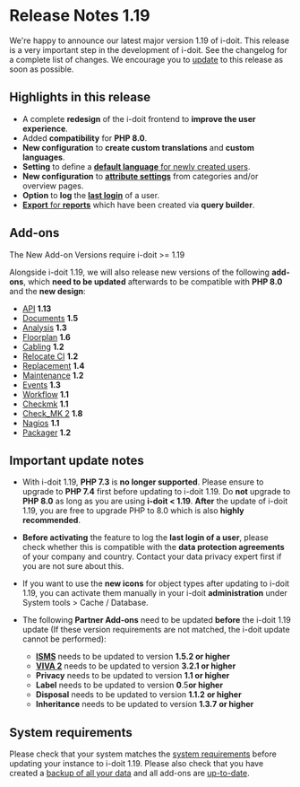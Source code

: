 # Release Notes 1.19

We're happy to announce our latest major version 1.19 of i-doit. This release is a very important step in the development of i-doit. See the changelog for a complete list of changes. We encourage you to [update](../../wartung-und-betrieb/update-einspielen.md) to this release as soon as possible.

Highlights in this release
--------------------------

*   A complete **redesign** of the i-doit frontend to **improve the user experience**.
*   Added **compatibility** for **PHP 8.0**.
*   **New configuration** to **create custom translations** and **custom languages**.
*   **Setting** to define a [**default language** for newly created users](../../administration/verwaltung/mandanten-name-verwaltung/einstellungen-mandanten-name.md#sprache).
*   **New configuration** to **[attribute settings](../../administration/verwaltung/datenansicht/attribut-einstellungen.md)** from categories and/or overview pages.
*   **Option** to **log** the **[last login](../../administration/verwaltung/mandanten-name-verwaltung/einstellungen-mandanten-name.md#sicherheit)** of a user.
*   [**Export** for **reports**](../../auswertungen/report-manager.md#report-exportierenimportieren) which have been created via **query builder**.

Add-ons
-------

The New Add-on Versions require i-doit >= 1.19

Alongside i-doit 1.19, we will also release new versions of the following **add-ons**, which **need to be updated** afterwards to be compatible with **PHP 8.0** and the **new design**:

*   [API](../../i-doit-add-ons/api/index.md) **1.13**
*   [Documents](../../i-doit-add-ons/documents/index.md) **1.5**
*   [Analysis](../../i-doit-add-ons/analysis.md) **1.3**
*   [Floorplan](../../i-doit-add-ons/floorplan.md) **1.6**
*   [Cabling](../../i-doit-add-ons/cabling.md) **1.2**
*   [Relocate CI](../../i-doit-add-ons/relocate-ci.md) **1.2**
*   [Replacement](../../i-doit-add-ons/replacement.md) **1.4**
*   [Maintenance](../../i-doit-add-ons/maintenance.md) **1.2**
*   [Events](../../i-doit-add-ons/events.md) **1.3**
*   [Workflow](../../i-doit-add-ons/workflow.md) **1.1**
*   [Checkmk](../../i-doit-add-ons/checkmk.md) **1.1**
*   [Check\_MK 2](../../i-doit-add-ons/checkmk2/index.md) **1.8**
*   [Nagios](../../automatisierung-und-integration/network-monitoring/nagios.md) **1.1**
*   [Packager](../../i-doit-add-ons/add-on-packager.md) **1.2**

Important update notes
----------------------

*   With i-doit 1.19, **PHP 7.3** is **no longer supported**. Please ensure to upgrade to **PHP 7.4** first before updating to i-doit 1.19. Do **not** upgrade to **PHP 8.0** as long as you are using **i-doit < 1.19**.
    **After** the update of i-doit 1.19, you are free to upgrade PHP to 8.0 which is also **highly recommended**.

*   **Before activating** the feature to log the **last login of a user**, please check whether this is compatible with the **data protection agreements** of your company and country. Contact your data privacy expert first if you are not sure about this.

*   If you want to use the **new icons** for object types after updating to i-doit 1.19, you can activate them manually in your i-doit **administration** under System tools > Cache / Database.

*   The following **Partner Add-ons** need to be updated **before** the i-doit 1.19 update (If these version requirements are not matched, the i-doit update cannot be performed):
    *   **[ISMS](../../i-doit-add-ons/isms.md)** needs to be updated to version **1.5.2 or higher**
    *   **[VIVA 2](../../i-doit-add-ons/viva2.md)** needs to be updated to version **3.2.1 or higher**
    *   **Privacy** needs to be updated to version **1.1 or higher**
    *   **Label** needs to be updated to version **0**.5**or higher**
    *   **Disposal** needs to be updated to version **1.1.2** **or higher**
    *   **Inheritance** needs to be updated to version **1.3.7** **or higher**

System requirements
-------------------

Please check that your system matches the [system requirements](../../installation/systemvoraussetzungen.md) before updating your instance to i-doit 1.19. Please also check that you have created a [backup of all your data](../../wartung-und-betrieb/daten-sichern-und-wiederherstellen/index.md) and all add-ons are [up-to-date](../../i-doit-add-ons/index.md).
